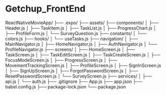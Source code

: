 # Getchup_FrontEnd
ReactNativeMovieApp/
├── .expo/
├── assets/
├── components/
│   ├── Header.js
│   ├── TaskItem.js
│   ├── TaskList.js
│   ├── ProgressChart.js
│   ├── ProfileForm.js
│   └── SurveyQuestion.js
├── constants/
│   └── colors.js
├── hooks/
│   └── useTasks.js
├── navigation/
│   ├── MainNavigator.js
│   ├── HomeNavigator.js
│   ├── AuthNavigator.js
│   └── ProfileNavigator.js
├── screens/
│   ├── HomeScreen.js
│   ├── TaskScreen.js
│   ├── TaskEditScreen.js
│   ├── TaskCreateScreen.js
│   ├── FocusModeScreen.js
│   ├── ProgressScreen.js
│   ├── MovementTrackingScreen.js
│   ├── ProfileScreen.js
│   ├── SignInScreen.js
│   ├── SignUpScreen.js
│   ├── ForgotPasswordScreen.js
│   ├── ResetPasswordScreen.js
│   └── SurveyScreen.js
├── services/
│   ├── api.js
│   └── auth.js
├── .gitignore
├── App.js
├── app.json
├── babel.config.js
├── package-lock.json
└── package.json
